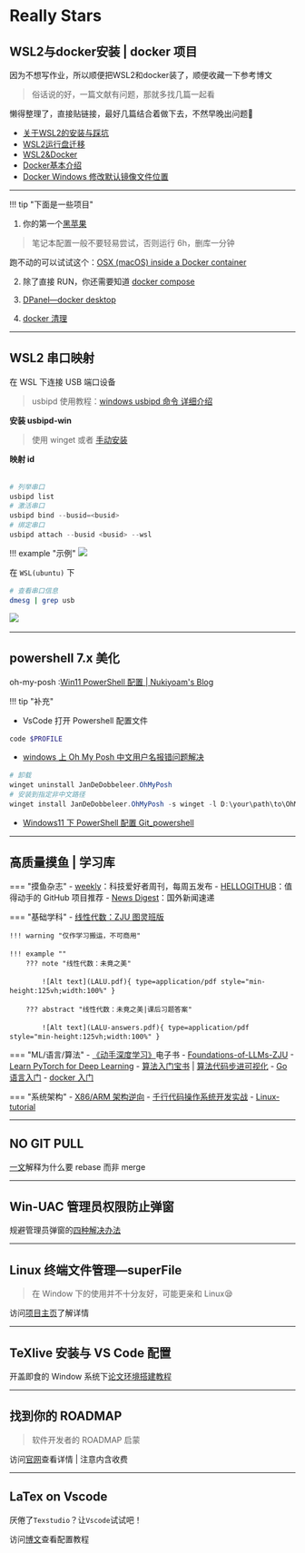 # Really Stars

<div id="progress-container">
  <div id="progress-bar"></div>
</div>



## WSL2与docker安装 | docker 项目

因为不想写作业，所以顺便把WSL2和docker装了，顺便收藏一下参考博文

> 俗话说的好，一篇文献有问题，那就多找几篇一起看

懒得整理了，直接贴链接，最好几篇结合着做下去，不然早晚出问题🤣

- [关于WSL2的安装与踩坑](https://whythz.github.io/posts/%E5%85%B3%E4%BA%8EWSL2%E7%9A%84%E5%AE%89%E8%A3%85%E4%B8%8E%E8%B8%A9%E5%9D%91/)  
- [WSL2运行盘迁移](https://louis-kento.github.io/2024/05/01/win11%E9%85%8D%E7%BD%AEwsl2/)  
- [WSL2&Docker](https://peiyanlu.github.io/vite-press/cli/windows/wsl#%E7%BD%91%E7%BB%9C%E9%97%AE%E9%A2%98)
- [Docker基本介绍](https://blog.csdn.net/joeyoj/article/details/136427362)  
- [Docker Windows 修改默认镜像文件位置](https://zhuanlan.zhihu.com/p/343278599)

---

!!! tip "下面是一些项目"

1. 你的第一个[黑苹果](https://blog.csdn.net/warlack007/article/details/142999189)

> 笔记本配置一般不要轻易尝试，否则运行 6h，删库一分钟

跑不动的可以试试这个：[OSX (macOS) inside a Docker container](https://github.com/dockur/macos?tab=readme-ov-file)


2. 除了直接 RUN，你还需要知道 [docker compose](https://docker-minecraft-server.readthedocs.io/en/latest/)

3. [DPanel—docker desktop](https://dpanel.cc/#/)

4. [docker 清理](https://blog.csdn.net/lsqtzj/article/details/120960306#3%E3%80%81%E6%96%B0%E7%89%88%E6%9C%AC%E6%96%B9%E6%B3%95%C2%A0)

---


## WSL2 串口映射

在 WSL 下连接 USB 端口设备  
> usbipd 使用教程：[windows usbipd 命令 详细介绍](https://blog.csdn.net/sinat_32960911/article/details/143846526)

**安装 usbipd-win**

> 使用 winget 或者 [手动安装](https://github.com/dorssel/usbipd-win/releases/tag/v4.3.0)

**映射 id**

```powershell title="powershell"

# 列举串口
usbipd list
# 激活串口
usbipd bind --busid=<busid>
# 绑定串口
usbipd attach --busid <busid> --wsl

```
!!! example "示例"
    ![](https://cdn.jsdelivr.net/gh/dixiLOG/blogStatic/20250210194516.png)


在 `WSL(ubuntu)` 下

```bash title="bash"
# 查看串口信息
dmesg | grep usb    
```

![](https://cdn.jsdelivr.net/gh/dixiLOG/blogStatic/O2CnbjBksoHaqcxo06OcowAJn4c.png)

---

## powershell 7.x 美化

oh-my-posh :[Win11 PowerShell 配置 | Nukiyoam's Blog](https://nukiyoam.github.io/blog/posts/windows/powershell/win11-powershell-%E9%85%8D%E7%BD%AE/)

!!! tip "补充"

- VsCode 打开 Powershell 配置文件

```powershell title="powershell"
code $PROFILE
```

- [windows 上 Oh My Posh 中文用户名报错问题解决](https://www.jianshu.com/p/f29cff9a7eec)

```powershell title="powershell"
# 卸载
winget uninstall JanDeDobbeleer.OhMyPosh
# 安装到指定非中文路径
winget install JanDeDobbeleer.OhMyPosh -s winget -l D:\your\path\to\OhMyPosh
```

- [Windows11 下 PowerShell 配置 Git_powershell](https://blog.csdn.net/yanceyxin/article/details/129649164)


---

## 高质量摸鱼 | 学习库



=== "摸鱼杂志"
    - [weekly](https://github.com/ruanyf/weekly?tab=readme-ov-file)：科技爱好者周刊，每周五发布
    - [HELLOGITHUB](https://hellogithub.com/)：值得动手的 GitHub 项目推荐
    - [News Digest](https://news-digest-nine.vercel.app/)：国外新闻速递

=== "基础学科"
    - [线性代数：ZJU 图灵班版](https://github.com/yhwu-is/Linear-Algebra-Left-Undone)

    !!! warning "仅作学习搬运，不可商用"

    !!! example ""
        ??? note "线性代数：未竟之美"

            ![Alt text](LALU.pdf){ type=application/pdf style="min-height:125vh;width:100%" }

        ??? abstract "线性代数：未竟之美|课后习题答案"

            ![Alt text](LALU-answers.pdf){ type=application/pdf style="min-height:125vh;width:100%" }

=== "ML/语言/算法"
    - [《动手深度学习》](https://zh.d2l.ai/index.html)电子书
    - [Foundations-of-LLMs-ZJU](https://github.com/ZJU-LLMs/Foundations-of-LLMs/tree/main)
    - [Learn PyTorch for Deep Learning](https://www.learnpytorch.io/)
    - [算法入门宝书](https://www.hello-algo.com/) | [算法代码步进可视化](https://staying.fun/zh)
    - [Go 语言入门](https://play-with-go.dev/)
    - [docker 入门](https://dockerlabs.collabnix.com/)

=== "系统架构"
    - [X86/ARM 架构逆向](https://0xinfection.github.io/reversing/)
    - [千行代码操作系统开发实战](https://operating-system-in-1000-lines.vercel.app/zh/)
    - [Linux-tutorial](https://dunwu.github.io/linux-tutorial/)

---

## NO GIT PULL

[一文](https://blog.csdn.net/chuyouyinghe/article/details/141386568)解释为什么要 rebase 而非 merge


---

## Win-UAC 管理员权限防止弹窗

规避管理员弹窗的[四种解决办法](https://blog.csdn.net/onlyfunboy/article/details/118000136)

---

## Linux 终端文件管理—superFile

> 在 Window 下的使用并不十分友好，可能更亲和 Linux😪

访问[项目主页](https://github.com/yorukot/superfile)了解详情

---

## TeXlive 安装与 VS Code 配置

开盖即食的 Window 系统下[论文环境搭建教程](https://mp.weixin.qq.com/s/7SMPcIRlH5DLVT0DDALwaw)

---

## 找到你的 ROADMAP

> 软件开发者的 ROADMAP 启蒙

访问[官网](https://roadmap.sh/roadmaps)查看详情 | 注意内含收费


---

## LaTex on Vscode

厌倦了`Texstudio`？让`Vscode`试试吧！

访问[博文](https://blog.csdn.net/qq_44089921/article/details/107719981)查看配置教程